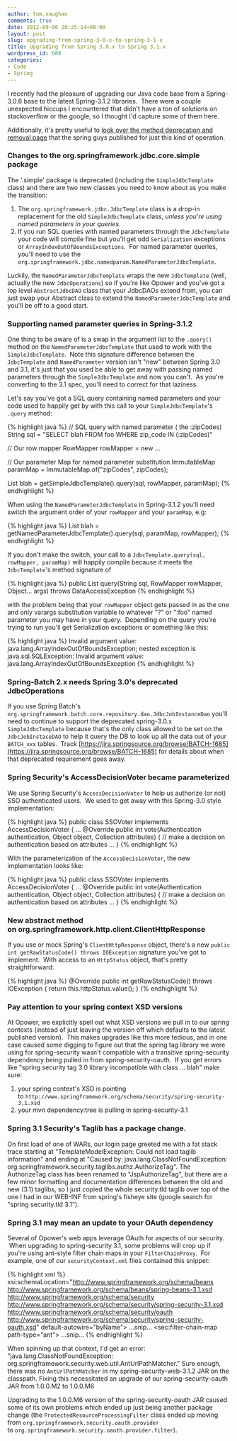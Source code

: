 ```yaml
---
author: tom.vaughan
comments: true
date: 2012-09-06 20:25:14+00:00
layout: post
slug: upgrading-from-spring-3-0-x-to-spring-3-1-x
title: Upgrading from Spring 3.0.x to Spring 3.1.x
wordpress_id: 600
categories:
- Code
- Spring
---
```


I recently had the pleasure of upgrading our Java code base from a Spring-3.0.6 base to the latest Spring-3.1.2 libraries.  There were a couple unexpected hiccups I encountered that didn't have a ton of solutions on stackoverflow or the google, so I thought I'd capture some of them here.

Additionally, it's pretty useful to [look over the method deprecation and removal page](http://static.springsource.org/spring/docs/3.0.6.RELEASE_to_3.1.0.BUILD-SNAPSHOT/changes.html) that the spring guys published for just this kind of operation.

### Changes to the org.springframework.jdbc.core.simple package

The '.simple' package is deprecated (including the `SimpleJdbcTemplate` class) and there are two new classes you need to know about as you make the transition:

  1. The `org.springframework.jdbc.JdbcTemplate` class is a drop-in replacement for the old `SimpleJdbcTemplate` class, _unless you're using named parameters in your queries._
  2. If you run SQL queries with named parameters through the `JdbcTemplate` your code will compile fine but you'll get odd `Serialization` exceptions or `ArrayIndexOutOfBoundsExceptions`.  For named parameter queries, you'll need to use the `org.springframework.jdbc.namedparam.NamedParameterJdbcTemplate`.


Luckily, the `NamedParameterJdbcTemplate` wraps the new `JdbcTemplate` (well, actually the new `JdbcOperations`) so if you're like Opower and you've got a top level `AbstractJdbcDAO` class that your JdbcDAOs extend from, you can just swap your Abstract class to extend the `NamedParameterJdbcTemplate` and you'll be off to a good start.

### Supporting named parameter queries in Spring-3.1.2

One thing to be aware of is a swap in the argument list to the `.query()` method on the `NamedParameterJdbcTemplate` that used to work with the `SimpleJdbcTemplate`.  Note this signature difference between the `JdbcTemplate` and `NamedParameter` version isn't "new" between Spring 3.0 and 3.1, it's just that you used be able to get away with passing named parameters through the `SimpleJdbcTemplate` and now you can't.  As you're converting to the 3.1 spec, you'll need to correct for that laziness.

Let's say you've got a SQL query containing named parameters and your code used to happily get by with this call to your `SimpleJdbcTemplate`'s `.query` method:

{% highlight java %}
// SQL query with named parameter ( the :zipCodes)
String sql = "SELECT blah FROM foo WHERE zip_code IN (:zipCodes)"

// Our row mapper
RowMapper rowMapper = new ...

// Our parameter Map for named parameter substitution
ImmutableMap paramMap = ImmutableMap.of("zipCodes", zipCodes);

List blah = getSimpleJdbcTemplate().query(sql, rowMapper, paramMap);
{% endhighlight %}

When using the `NamedParameterJdbcTemplate` in Spring-3.1.2 you'll need switch the argument order of your `rowMapper` and your `paramMap`, e.g:

{% highlight java %}
List blah = getNamedParameterJdbcTemplate().query(sql, paramMap, rowMapper);
{% endhighlight %}

If you don't make the switch, your call to a `JdbcTemplate.query(sql, rowMapper, paramMap)` will happily compile because it meets the `JdbcTemplate`'s method signature of

{% highlight java %}
public  List query(String sql, RowMapper rowMapper, Object... args)
    throws DataAccessException
{% endhighlight %}

with the problem being that your `rowMapper` object gets passed in as the one and only varargs substitution variable to whatever "?" or ":foo" named parameter you may have in your query.  Depending on the query you're trying to run you'll get Serialization exceptions or something like this:

{% highlight java %}
Invalid argument value: java.lang.ArrayIndexOutOfBoundsException;
    nested exception is java.sql.SQLException:
        Invalid argument value: java.lang.ArrayIndexOutOfBoundsException
{% endhighlight %}

### Spring-Batch 2.x needs Spring 3.0's deprecated JdbcOperations

If you use Spring Batch's `org.springframework.batch.core.repository.dao.JdbcJobInstanceDao` you'll need to continue to support the deprecated spring-3.0.x `SimpleJdbcTemplate` because that's the only class allowed to be set on the `JdbcJobInstaceDAO` to help it query the DB to look up all the data out of your `BATCH_xxx` tables.  Track [https://jira.springsource.org/browse/BATCH-1685](https://jira.springsource.org/browse/BATCH-1685) for details about when that deprecated requirement goes away.

### Spring Security's AccessDecisionVoter became parameterized

We use Spring Security's `AccessDecisionVoter` to help us authorize (or not) SSO authenticated users.  We used to get away with this Spring-3.0 style implementation:

{% highlight java %}
public class SSOVoter implements AccessDecisionVoter {
...
@Override
public int vote(Authentication authentication, Object object, Collection attributes) {
    // make a decision on authentication based on attributes
...
}
{% endhighlight %}

With the parameterization of the `AccessDecisionVoter`, the new implementation looks like:

{% highlight java %}
public class SSOVoter implements AccessDecisionVoter<Object> {
...
@Override
public int vote(Authentication authentication, Object object, Collection attributes) {
    // make a decision on authentication based on attributes
...
}
{% endhighlight %}

### New abstract method on org.springframework.http.client.ClientHttpResponse

If you use or mock Spring's `ClientHttpResponse` object, there's a new `public int getRawStatusCode() throws IOException` signature you've got to implement.  With access to an `HttpStatus` object, that's pretty straightforward:

{% highlight java %}
@Override
public int getRawStatusCode() throws IOException {
    return this.httpStatus.value();
}
{% endhighlight %}

### Pay attention to your spring context XSD versions

At Opower, we explicitly spell out what XSD versions we pull in to our spring contexts (instead of just leaving the version off which defaults to the latest published version).  This makes upgrades like this more tedious, and in one case caused some digging to figure out that the spring tag library we were using for spring-security wasn't compatible with a transitive spring-security dependency being pulled in from spring-security-oauth.  If you get errors like "spring security tag 3.0 library incompatible with class ... blah" make sure:

  1. your spring context's XSD is pointing to `http://www.springframework.org/schema/security/spring-security-3.1.xsd`
  2. your mvn dependency:tree is pulling in spring-security-3.1

### Spring 3.1 Security's Taglib has a package change.

On first load of one of WARs, our login page greeted me with a fat stack trace starting at "TemplateModelException: Could not load taglib information" and ending at "Caused by: java.lang.ClassNotFoundException: org.springframework.security.taglibs.authz.AuthorizeTag".  The AuthorizeTag class has been renamed to "JspAuthorizeTag", but there are a few minor formatting and documentation differences between the old and new (3.1) taglibs, so I just copied the whole security.tld taglib over top of the one I had in our WEB-INF from spring's fisheye site (google search for "spring security.tld 3.1").

### Spring 3.1 may mean an update to your OAuth dependency

Several of Opower's web apps leverage OAuth for aspects of our security.  When upgrading to spring-security 3.1, some problems will crop up if you're using ant-style filter chain maps in your `FilterChainProxy`.  For example, one of our `securityContext.xml` files contained this snippet:

{% highlight xml %}
xsi:schemaLocation="http://www.springframework.org/schema/beans
http://www.springframework.org/schema/beans/spring-beans-3.1.xsd
http://www.springframework.org/schema/security
http://www.springframework.org/schema/security/spring-security-3.1.xsd
http://www.springframework.org/schema/security/oauth
http://www.springframework.org/schema/security/spring-security-oauth.xsd"
default-autowire="byName">
...snip...
  <bean id="filterChainProxy" class="org.springframework.security.web.FilterChainProxy">
  <sec:filter-chain-map path-type="ant">
...snip...
{% endhighlight %}

When spinning up that context, I'd get an error: "java.lang.ClassNotFoundException: org.springframework.security.web.util.AntUrlPathMatcher."  Sure enough, there was no `AntUrlPathMatcher` in my spring-security-web-3.1.2 JAR on the classpath.  Fixing this necessitated an upgrade of our spring-security-oauth JAR from 1.0.0.M2 to 1.0.0.M6

Upgrading to the 1.0.0.M6 version of the spring-security-oauth JAR caused some of its own problems which ended up just being another package change (the `ProtectedResourceProcessingFilter` class ended up moving from `org.springframework.security.oauth.provider` to `org.springframework.security.oauth.provider.filter`).
